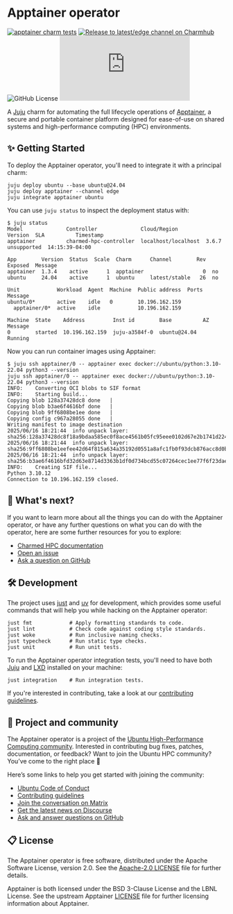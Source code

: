 # Apptainer operator

[![apptainer charm tests](https://github.com/charmed-hpc/apptainer-operator/actions/workflows/ci.yaml/badge.svg)](https://github.com/charmed-hpc/apptainer-operator/actions/workflows/ci.yaml)
[![Release to `latest/edge` channel on Charmhub](https://github.com/charmed-hpc/apptainer-operator/actions/workflows/release.yaml/badge.svg)](https://github.com/charmed-hpc/apptainer-operator/actions/workflows/release.yaml)
![GitHub License](https://img.shields.io/github/license/charmed-hpc/apptainer-operator)
[![Matrix](https://img.shields.io/matrix/ubuntu-hpc%3Amatrix.org?logo=matrix&label=ubuntu-hpc)](https://matrix.to/#/#hpc:ubuntu.com)

A [Juju](https://juju.is) charm for automating the full lifecycle operations of 
[Apptainer](https://apptainer.org), a secure and portable container platform designed 
for ease-of-use on shared systems and high-performance computing (HPC) environments.

## ✨ Getting Started

To deploy the Apptainer operator, you'll need to integrate it with a principal charm:

```shell
juju deploy ubuntu --base ubuntu@24.04
juju deploy apptainer --channel edge
juju integrate apptainer ubuntu
```

You can use `juju status` to inspect the deployment status with:

```text
$ juju status
Model              Controller              Cloud/Region         Version  SLA          Timestamp
apptainer          charmed-hpc-controller  localhost/localhost  3.6.7    unsupported  14:15:39-04:00

App        Version  Status  Scale  Charm      Channel        Rev  Exposed  Message
apptainer  1.3.4    active      1  apptainer                   0  no       
ubuntu     24.04    active      1  ubuntu     latest/stable   26  no       

Unit            Workload  Agent  Machine  Public address  Ports  Message
ubuntu/0*       active    idle   0        10.196.162.159         
  apptainer/0*  active    idle            10.196.162.159         

Machine  State    Address         Inst id        Base          AZ  Message
0        started  10.196.162.159  juju-a3584f-0  ubuntu@24.04      Running
```

Now you can run container images using Apptainer:

```shell
$ juju ssh apptainer/0 -- apptainer exec docker://ubuntu/python:3.10-22.04 python3 --version
juju ssh apptainer/0 -- apptainer exec docker://ubuntu/python:3.10-22.04 python3 --version
INFO:    Converting OCI blobs to SIF format
INFO:    Starting build...
Copying blob 128a37428dc8 done   | 
Copying blob b3ae6f4616bf done   | 
Copying blob 9ff6808be1ee done   | 
Copying config c967a28055 done   | 
Writing manifest to image destination
2025/06/16 18:21:44  info unpack layer: sha256:128a37428dc8f18a9bdaa585ec0f8ace4561b05fc95eee0102d67e2b1741d224
2025/06/16 18:21:44  info unpack layer: sha256:9ff6808be1eefee42d64f815a634a35192d0551a8afc1fb0f93dcb876acc8d0b
2025/06/16 18:21:44  info unpack layer: sha256:b3ae6f4616bfd32d63e8714d3363b1df0d734bcd55c07264cec1ee77f6f23dae
INFO:    Creating SIF file...
Python 3.10.12
Connection to 10.196.162.159 closed.
```

## 🤔 What's next?

If you want to learn more about all the things you can do with the Apptainer operator,
or have any further questions on what you can do with the operator, here are some
further resources for you to explore:

* [Charmed HPC documentation](https://canonical-charmed-hpc.readthedocs-hosted.com/latest/)
* [Open an issue](https://github.com/charmed-hpc/apptainer-operator/issues/new?title=ISSUE+TITLE&body=*Please+describe+your+issue*)
* [Ask a question on GitHub](https://github.com/orgs/charmed-hpc/discussions/categories/q-a)

## 🛠️ Development

The project uses [just](https://github.com/casey/just) and [uv](https://github.com/astral-sh/uv) for
development, which provides some useful commands that will help you while hacking on the Apptainer operator:

```shell
just fmt            # Apply formatting standards to code.
just lint           # Check code against coding style standards.
just woke           # Run inclusive naming checks.
just typecheck      # Run static type checks.
just unit           # Run unit tests.
```

To run the Apptainer operator integration tests, you'll need to have both
[Juju](https://juju.is) and [LXD](https://ubuntu.com/lxd) installed
on your machine:

```shell
just integration    # Run integration tests.
```

If you're interested in contributing, take a look at our [contributing guidelines](./CONTRIBUTING.md).

## 🤝 Project and community

The Apptainer operator is a project of the [Ubuntu High-Performance Computing community](https://ubuntu.com/community/governance/teams/hpc).
Interested in contributing bug fixes, patches, documentation, or feedback? Want to join the 
Ubuntu HPC community? You’ve come to the right place 🤩

Here’s some links to help you get started with joining the community:

* [Ubuntu Code of Conduct](https://ubuntu.com/community/ethos/code-of-conduct)
* [Contributing guidelines](./CONTRIBUTING.md)
* [Join the conversation on Matrix](https://matrix.to/#/#hpc:ubuntu.com)
* [Get the latest news on Discourse](https://discourse.ubuntu.com/c/hpc/151)
* [Ask and answer questions on GitHub](https://github.com/orgs/charmed-hpc/discussions/categories/q-a)

## 📋 License

The Apptainer operator is free software, distributed under the Apache Software License, version 2.0.
See the [Apache-2.0 LICENSE](./LICENSE) file for further details.

Apptainer is both licensed under the BSD 3-Clause License and the LBNL License. 
See the upstream Apptainer [LICENSE](https://github.com/apptainer/apptainer/blob/main/LICENSE.md) file
for further licensing information about Apptainer.